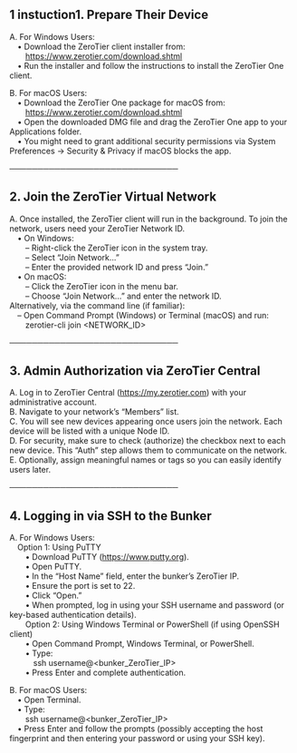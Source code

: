## 1 instuction1. Prepare Their Device

A. For Windows Users:  
 • Download the ZeroTier client installer from:  
  https://www.zerotier.com/download.shtml  
 • Run the installer and follow the instructions to install the ZeroTier One client.  

B. For macOS Users:  
 • Download the ZeroTier One package for macOS from:  
  https://www.zerotier.com/download.shtml  
 • Open the downloaded DMG file and drag the ZeroTier One app to your Applications folder.  
 • You might need to grant additional security permissions via System Preferences → Security & Privacy if macOS blocks the app.  

──────────────────────────────
## 2. Join the ZeroTier Virtual Network  

A. Once installed, the ZeroTier client will run in the background. To join the network, users need your ZeroTier Network ID.  
 • On Windows:  
  – Right-click the ZeroTier icon in the system tray.  
  – Select “Join Network…”  
  – Enter the provided network ID and press “Join.”  
 • On macOS:  
  – Click the ZeroTier icon in the menu bar.  
  – Choose “Join Network…” and enter the network ID.  
Alternatively, via the command line (if familiar):  
 – Open Command Prompt (Windows) or Terminal (macOS) and run:  
  zerotier-cli join <NETWORK_ID>  

──────────────────────────────
## 3. Admin Authorization via ZeroTier Central  

A. Log in to ZeroTier Central (https://my.zerotier.com) with your administrative account.  
B. Navigate to your network’s “Members” list.  
C. You will see new devices appearing once users join the network. Each device will be listed with a unique Node ID.  
D. For security, make sure to check (authorize) the checkbox next to each new device. This “Auth” step allows them to communicate on the network.  
E. Optionally, assign meaningful names or tags so you can easily identify users later.  

──────────────────────────────
## 4. Logging in via SSH to the Bunker  

A. For Windows Users:  
 Option 1: Using PuTTY  
  • Download PuTTY (https://www.putty.org).  
  • Open PuTTY.  
  • In the “Host Name” field, enter the bunker’s ZeroTier IP.  
  • Ensure the port is set to 22.  
  • Click “Open.”  
  • When prompted, log in using your SSH username and password (or key-based authentication details).  
  Option 2: Using Windows Terminal or PowerShell (if using OpenSSH client)  
  • Open Command Prompt, Windows Terminal, or PowerShell.  
  • Type:  
   ssh username@<bunker_ZeroTier_IP>  
  • Press Enter and complete authentication.  

B. For macOS Users:  
 • Open Terminal.  
 • Type:  
  ssh username@<bunker_ZeroTier_IP>  
 • Press Enter and follow the prompts (possibly accepting the host fingerprint and then entering your password or using your SSH key).  
